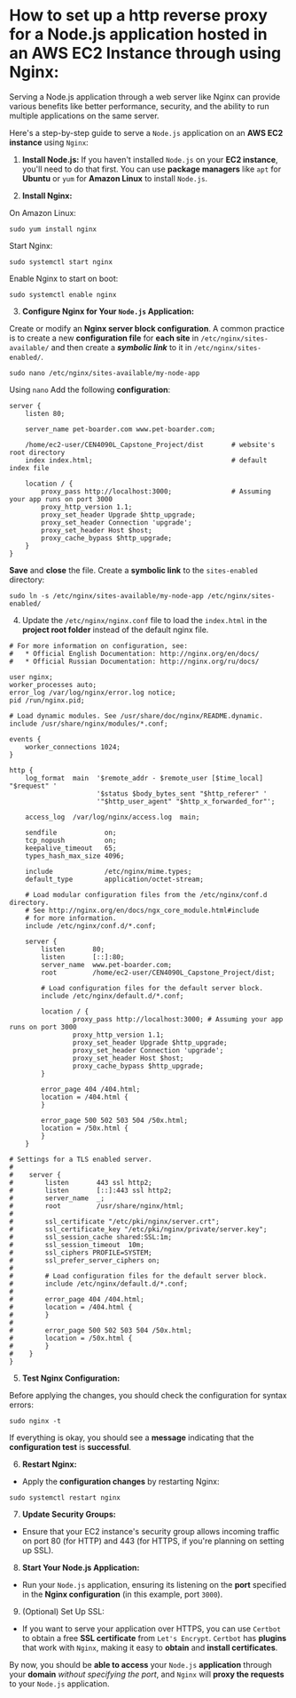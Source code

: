 # How to set up a http reverse proxy for a Node.js application hosted in an AWS EC2 Instance through using Nginx:

Serving a Node.js application through a web server like Nginx can provide various benefits like better performance, security, and the ability to run multiple applications on the same server.

Here's a step-by-step guide to serve a `Node.js` application on an **AWS EC2 instance** using `Nginx`:

1. **Install Node.js:** If you haven't installed `Node.js` on your **EC2 instance**, you'll need to do that first. You can use **package managers** like `apt` for **Ubuntu** or `yum` for **Amazon Linux** to install `Node.js`.

2. **Install Nginx:**

On Amazon Linux:

```text
sudo yum install nginx
```

Start Nginx:

```text
sudo systemctl start nginx
```

Enable Nginx to start on boot:

```text
sudo systemctl enable nginx
```

3. **Configure Nginx for Your `Node.js` Application:**

Create or modify an **Nginx server block configuration**. A common practice is to create a new **configuration file** for **each site** in `/etc/nginx/sites-available/` and then create a **_symbolic link_** to it in `/etc/nginx/sites-enabled/`.

```text
sudo nano /etc/nginx/sites-available/my-node-app
```

Using `nano` Add the following **configuration**:

```text
server {
    listen 80;

    server_name pet-boarder.com www.pet-boarder.com;

    /home/ec2-user/CEN4090L_Capstone_Project/dist       # website's root directory
    index index.html;                                   # default index file

    location / {
        proxy_pass http://localhost:3000;               # Assuming your app runs on port 3000
        proxy_http_version 1.1;
        proxy_set_header Upgrade $http_upgrade;
        proxy_set_header Connection 'upgrade';
        proxy_set_header Host $host;
        proxy_cache_bypass $http_upgrade;
    }
}
```

**Save** and **close** the file. Create a **symbolic link** to the `sites-enabled` directory:

```text
sudo ln -s /etc/nginx/sites-available/my-node-app /etc/nginx/sites-enabled/
```

4. Update the `/etc/nginx/nginx.conf` file to load the `index.html`  in the **project root folder** instead of the default nginx file.

```text
# For more information on configuration, see:
#   * Official English Documentation: http://nginx.org/en/docs/
#   * Official Russian Documentation: http://nginx.org/ru/docs/

user nginx;
worker_processes auto;
error_log /var/log/nginx/error.log notice;
pid /run/nginx.pid;

# Load dynamic modules. See /usr/share/doc/nginx/README.dynamic.
include /usr/share/nginx/modules/*.conf;

events {
    worker_connections 1024;
}

http {
    log_format  main  '$remote_addr - $remote_user [$time_local] "$request" '
                      '$status $body_bytes_sent "$http_referer" '
                      '"$http_user_agent" "$http_x_forwarded_for"';

    access_log  /var/log/nginx/access.log  main;

    sendfile            on;
    tcp_nopush          on;
    keepalive_timeout   65;
    types_hash_max_size 4096;

    include             /etc/nginx/mime.types;
    default_type        application/octet-stream;

    # Load modular configuration files from the /etc/nginx/conf.d directory.
    # See http://nginx.org/en/docs/ngx_core_module.html#include
    # for more information.
    include /etc/nginx/conf.d/*.conf;

    server {
        listen       80;
        listen       [::]:80;
        server_name  www.pet-boarder.com;
        root         /home/ec2-user/CEN4090L_Capstone_Project/dist;

        # Load configuration files for the default server block.
        include /etc/nginx/default.d/*.conf;

        location / {
                proxy_pass http://localhost:3000; # Assuming your app runs on port 3000
                proxy_http_version 1.1;
                proxy_set_header Upgrade $http_upgrade;
                proxy_set_header Connection 'upgrade';
                proxy_set_header Host $host;
                proxy_cache_bypass $http_upgrade;
        }

        error_page 404 /404.html;
        location = /404.html {
        }

        error_page 500 502 503 504 /50x.html;
        location = /50x.html {
        }
    }

# Settings for a TLS enabled server.
#
#    server {
#        listen       443 ssl http2;
#        listen       [::]:443 ssl http2;
#        server_name  _;
#        root         /usr/share/nginx/html;
#
#        ssl_certificate "/etc/pki/nginx/server.crt";
#        ssl_certificate_key "/etc/pki/nginx/private/server.key";
#        ssl_session_cache shared:SSL:1m;
#        ssl_session_timeout  10m;
#        ssl_ciphers PROFILE=SYSTEM;
#        ssl_prefer_server_ciphers on;
#
#        # Load configuration files for the default server block.
#        include /etc/nginx/default.d/*.conf;
#
#        error_page 404 /404.html;
#        location = /404.html {
#        }
#
#        error_page 500 502 503 504 /50x.html;
#        location = /50x.html {
#        }
#    }
}
```

5. **Test Nginx Configuration:**

Before applying the changes, you should check the configuration for syntax errors:

```text
sudo nginx -t
```

If everything is okay, you should see a **message** indicating that the **configuration test** is **successful**.

6. **Restart Nginx:**

* Apply the **configuration changes** by restarting Nginx:

```text
sudo systemctl restart nginx
```

7. **Update Security Groups:**

* Ensure that your EC2 instance's security group allows incoming traffic on port 80 (for HTTP) and 443 (for HTTPS, if you're planning on setting up SSL).

8. **Start Your Node.js Application:**

* Run your `Node.js` application, ensuring its listening on the **port** specified in the **Nginx configuration** (in this example, port `3000`).

9. (Optional) Set Up SSL:

* If you want to serve your application over HTTPS, you can use `Certbot` to obtain a free **SSL certificate** from `Let's Encrypt`. `Certbot` has **plugins** that work with `Nginx`, making it easy to **obtain** and **install certificates**.

By now, you should be **able to access** your `Node.js` **application** through your **domain** *without specifying the port*, and `Nginx` will **proxy the requests** to your `Node.js` application.